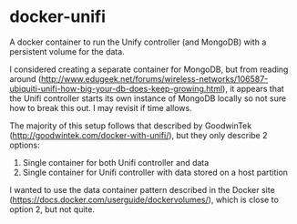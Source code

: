 # docker-unifi
A docker container to run the Unify controller (and MongoDB) with a persistent volume for the data.  

I considered creating a separate container for MongoDB, but from reading around (http://www.edugeek.net/forums/wireless-networks/106587-ubiquiti-unifi-how-big-your-db-does-keep-growing.html), it appears that the Unifi controller starts its own instance of MongoDB locally so not sure how to break this out.  I may revisit if time allows.

The majority of this setup follows that described by GoodwinTek (http://goodwintek.com/docker-with-unifi/), but they only describe 2 options:

1. Single container for both Unifi controller and data
2. Single container for Unifi controller with data stored on a host partition

I wanted to use the data container pattern described in the Docker site (https://docs.docker.com/userguide/dockervolumes/), which is close to option 2, but not quite.
